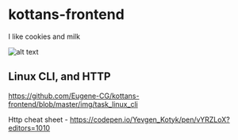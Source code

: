 # kottans-frontend
I like cookies and milk

![alt text](http://url/to/img.png)
## Linux CLI, and HTTP
https://github.com/Eugene-CG/kottans-frontend/blob/master/img/task_linux_cli

Http cheat sheet - https://codepen.io/Yevgen_Kotyk/pen/vYRZLoX?editors=1010